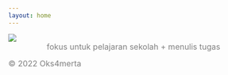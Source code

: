```yaml
---
layout: home
---
```


<img src="https://raw.githubusercontent.com/oksaamerta/oksaamerta.github.io/master/_screenshots/stock.jpg" />
<div style="text-align: center;">
  <span style="color: gray; font-size: medium;">fokus untuk pelajaran sekolah + menulis tugas</span>
</div>

<span style="color: gray; font-size: medium;"> © 2022 Oks4merta</span>